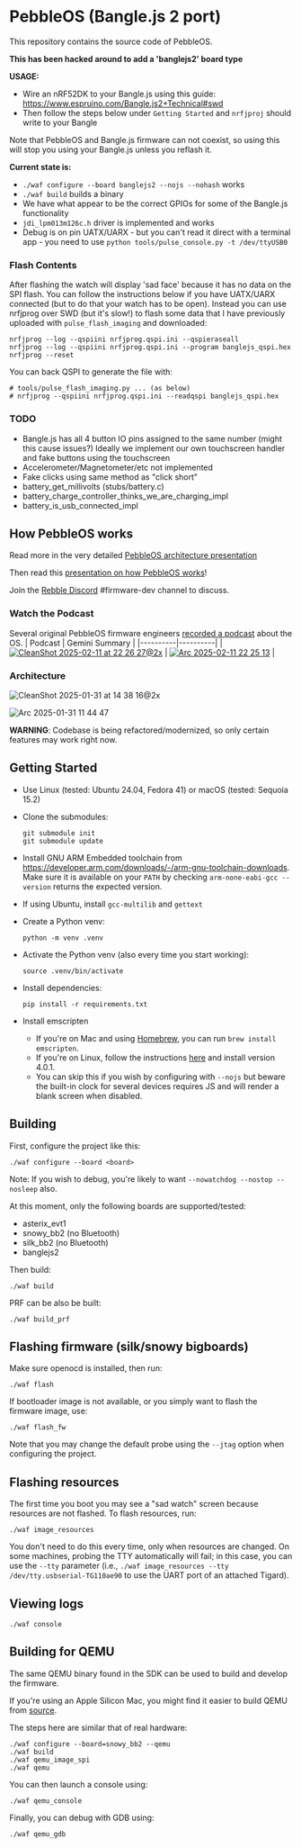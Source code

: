 # PebbleOS (Bangle.js 2 port)

This repository contains the source code of PebbleOS.

**This has been hacked around to add a 'banglejs2' board type**

**USAGE:**

* Wire an nRF52DK to your Bangle.js using this guide: https://www.espruino.com/Bangle.js2+Technical#swd
* Then follow the steps below under `Getting Started` and `nrfjproj` should write to your Bangle

Note that PebbleOS and Bangle.js firmware can not coexist, so using this will stop you using your Bangle.js unless you reflash it.

**Current state is:**

* `./waf configure --board banglejs2 --nojs --nohash` works
* `./waf build` builds a binary
* We have what appear to be the correct GPIOs for some of the Bangle.js functionality
* `jdi_lpm013m126c.h` driver is implemented and works
* Debug is on pin UATX/UARX - but you can't read it direct with a terminal app - you need to use `python tools/pulse_console.py -t /dev/ttyUSB0`

### Flash Contents

After flashing the watch will display 'sad face' because it has no data on the SPI flash. You can follow the instructions
below if you have UATX/UARX connected (but to do that your watch has to be open). Instead you can use nrfjprog over SWD (but it's slow!)
to flash some data that I have previously uploaded with `pulse_flash_imaging` and downloaded:

```
nrfjprog --log --qspiini nrfjprog.qspi.ini --qspieraseall
nrfjprog --log --qspiini nrfjprog.qspi.ini --program banglejs_qspi.hex
nrfjprog --reset
```

You can back QSPI to generate the file with:

```
# tools/pulse_flash_imaging.py ... (as below)
# nrfjprog --qspiini nrfjprog.qspi.ini --readqspi banglejs_qspi.hex
```

### TODO

* Bangle.js has all 4 button IO pins assigned to the same number (might this cause issues?) Ideally we implement our own touchscreen handler and fake buttons using the touchscreen
* Accelerometer/Magnetometer/etc not implemented
* Fake clicks using same method as "click short"
* battery_get_millivolts (stubs/battery.c)
* battery_charge_controller_thinks_we_are_charging_impl
* battery_is_usb_connected_impl

## How PebbleOS works

Read more in the very detailed [PebbleOS architecture presentation](https://docs.google.com/presentation/d/1wfyBRwbrv5YtSnvNRnEPz5tRx9y7VGcFsuHbi1X-D7I/edit?usp=sharing)

Then read this [presentation on how PebbleOS works](https://docs.google.com/presentation/d/1M--yoEJBO-uckvY5CTFfHT4srw6RCj9RTGT57RcogX8/edit?usp=sharing)!

Join the [Rebble Discord](https://discordapp.com/invite/aRUAYFN) #firmware-dev channel to discuss.

### Watch the Podcast

Several original PebbleOS firmware engineers [recorded a podcast](https://www.youtube.com/watch?v=dk5wsNN8abo) about the OS.
| Podcast | Gemini Summary |
|----------|----------|
| [![CleanShot 2025-02-11 at 22 26 27@2x](https://github.com/user-attachments/assets/9c55aefa-06f5-4a58-bf4f-fa40e1bd45bd)](https://www.youtube.com/watch?v=dk5wsNN8abo) | [![Arc 2025-02-11 22 25 13](https://github.com/user-attachments/assets/ee5361b3-a89c-450e-97a5-f10796c1fba5)](https://g.co/gemini/share/03350ab7b4e6) |

### Architecture

![CleanShot 2025-01-31 at 14 38 16@2x](https://github.com/user-attachments/assets/23d13a36-55e6-4e3a-87ab-4fb1fd1fca5a)

![Arc 2025-01-31 11 44 47](https://github.com/user-attachments/assets/804bc6b9-47c1-4af5-b698-6078aca467ee)

**WARNING**: Codebase is being refactored/modernized, so only certain features
may work right now.

## Getting Started

- Use Linux (tested: Ubuntu 24.04, Fedora 41) or macOS (tested: Sequoia 15.2)
- Clone the submodules:
  ```shell
  git submodule init
  git submodule update
  ```
- Install GNU ARM Embedded toolchain from
  https://developer.arm.com/downloads/-/arm-gnu-toolchain-downloads. Make
  sure it is available on your `PATH` by checking `arm-none-eabi-gcc --version`
  returns the expected version.
- If using Ubuntu, install `gcc-multilib` and `gettext`
- Create a Python venv:

  ```shell
  python -m venv .venv
  ```

- Activate the Python venv (also every time you start working):
  ```shell
  source .venv/bin/activate
  ```
- Install dependencies:
  ```shell
  pip install -r requirements.txt
  ```
- Install emscripten
  - If you're on Mac and using [Homebrew](https://brew.sh), you can run `brew install emscripten`.
  - If you're on Linux, follow the instructions [here](https://github.com/emscripten-core/emsdk) and install version 4.0.1.
  - You can skip this if you wish by configuring with `--nojs` but beware the built-in clock for several devices requires JS and will render a blank screen when disabled.

## Building

First, configure the project like this:

```shell
./waf configure --board <board>
```

Note: If you wish to debug, you're likely to want `--nowatchdog --nostop --nosleep` also.

At this moment, only the following boards are supported/tested:

- asterix_evt1
- snowy_bb2 (no Bluetooth)
- silk_bb2 (no Bluetooth)
- banglejs2

Then build:

```shell
./waf build
```

PRF can be also be built:

```shell
./waf build_prf
```

## Flashing firmware (silk/snowy bigboards)

Make sure openocd is installed, then run:

```shell
./waf flash
```

If bootloader image is not available, or you simply want to flash the firmware
image, use:

```shell
./waf flash_fw
```

Note that you may change the default probe using the `--jtag` option when
configuring the project.

## Flashing resources

The first time you boot you may see a "sad watch" screen because resources are not
flashed. To flash resources, run:

```shell
./waf image_resources
```

You don't need to do this every time, only when resources are changed.  On
some machines, probing the TTY automatically will fail; in this case, you
can use the `--tty` parameter (i.e., `./waf image_resources --tty
/dev/tty.usbserial-TG110ae90` to use the UART port of an attached Tigard).

## Viewing logs

```shell
./waf console
```

## Building for QEMU

The same QEMU binary found in the SDK can be used to build and develop the firmware.

If you're using an Apple Silicon Mac, you might find it easier to build QEMU from [source](https://github.com/pebble-dev/qemu).

The steps here are similar that of real hardware:

```shell
./waf configure --board=snowy_bb2 --qemu
./waf build
./waf qemu_image_spi
./waf qemu
```

You can then launch a console using:

```shell
./waf qemu_console
```

Finally, you can debug with GDB using:

```shell
./waf qemu_gdb
```
